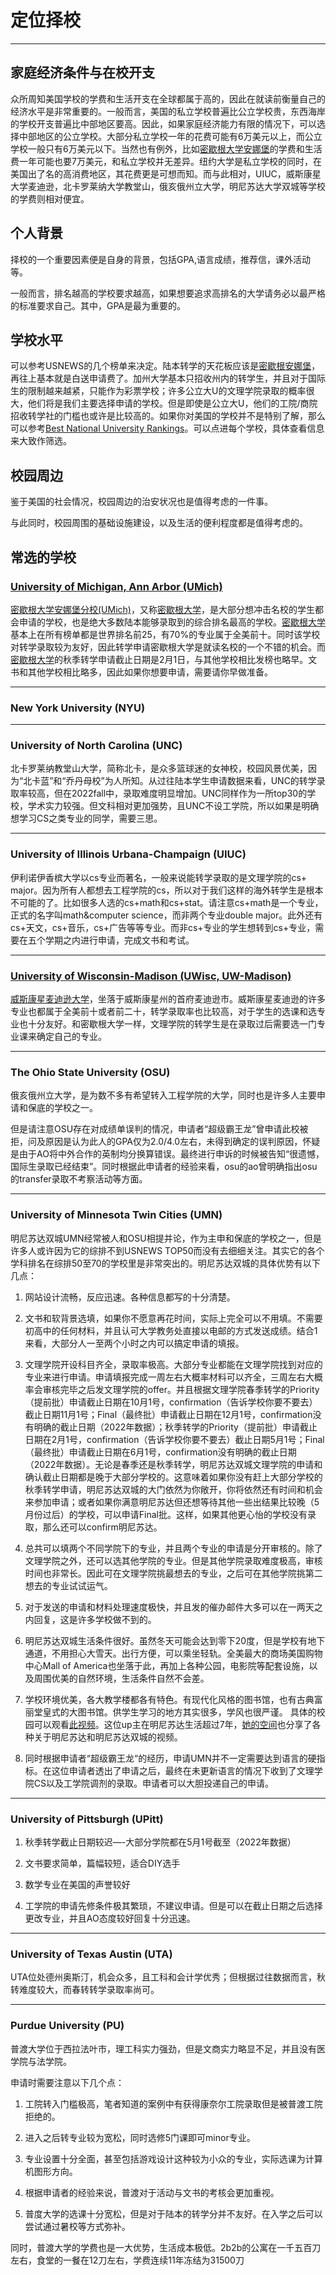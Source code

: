 # 定位择校

***

## 家庭经济条件与在校开支

众所周知美国学校的学费和生活开支在全球都属于高的，因此在就读前衡量自己的经济水平是非常重要的。一般而言，美国的私立学校普遍比公立学校贵，东西海岸的学校开支普遍比中部地区要高。因此，如果家庭经济能力有限的情况下，可以选择中部地区的公立学校。大部分私立学校一年的花费可能有6万美元以上，而公立学校一般只有6万美元以下。当然也有例外，比如[密歇根大学安娜堡](/schools/umich)的学费和生活费一年可能也要7万美元，和私立学校并无差异。纽约大学是私立学校的同时，在美国出了名的高消费地区，其花费更是可想而知。而与此相对，UIUC，威斯康星大学麦迪逊，北卡罗莱纳大学教堂山，俄亥俄州立大学，明尼苏达大学双城等学校的学费则相对便宜。

## 个人背景

择校的一个重要因素便是自身的背景，包括GPA,语言成绩，推荐信，课外活动等。

一般而言，排名越高的学校要求越高，如果想要追求高排名的大学请务必以最严格的标准要求自己。其中，GPA是最为重要的。

## 学校水平

可以参考USNEWS的几个榜单来决定。陆本转学的天花板应该是[密歇根安娜堡](/schools/umich)，再往上基本就是白送申请费了。加州大学基本只招收州内的转学生，并且对于国际生的限制越来越紧，只能作为彩票学校；许多公立大U的文理学院录取的概率很大，他们将是我们主要选择申请的学校。但是即使是公立大U，他们的工院/商院招收转学社的门槛也或许是比较高的。如果你对美国的学校并不是特别了解，那么可以参考[Best National University Rankings](https://www.usnews.com/best-colleges/rankings/national-universities?int=top_nav_National_Universities)。可以点进每个学校，具体查看信息来大致作筛选。

## 校园周边

鉴于美国的社会情况，校园周边的治安状况也是值得考虑的一件事。

与此同时，校园周围的基础设施建设，以及生活的便利程度都是值得考虑的。

## 常选的学校

### [University of Michigan, Ann Arbor (UMich)](/schools/umich)

[密歇根大学安娜堡分校(UMich)](/schools/umich)，又称[密歇根大学](/schools/umich)，是大部分想冲击名校的学生都会申请的学校，也是绝大多数陆本能够录取到的综合排名最高的学校。[密歇根大学](/schools/umich)基本上在所有榜单都是世界排名前25，有70%的专业属于全美前十。同时该学校对转学录取较为友好，因此转学申请密歇根大学是就读名校的一个不错的机会。而[密歇根大学](/schools/umich)的秋季转学申请截止日期是2月1日，与其他学校相比发榜也略早。文书和其他学校相比略多，因此如果你想要申请，需要请你早做准备。

***

### New York University (NYU)

***

### University of North Carolina (UNC)
北卡罗莱纳教堂山大学，简称北卡，是众多篮球迷的女神校，校园风景优美，因为“北卡蓝”和“乔丹母校”为人所知。从过往陆本学生申请数据来看，UNC的转学录取率较高，但在2022fall中，录取难度明显增加。UNC同样作为一所top30的学校，学术实力较强。但文科相对更加强势，且UNC不设工学院，所以如果是明确想学习CS之类专业的同学，需要三思。

***

### University of Illinois Urbana-Champaign (UIUC)
伊利诺伊香槟大学以cs专业而著名，一般来说能转学录取的是文理学院的cs+ major。因为所有人都想去工程学院的cs，所以对于我们这样的海外转学生是根本不可能的了。比如很多人选的cs+math和cs+stat。请注意cs+math是一个专业，正式的名字叫math&computer science，而非两个专业double major。此外还有cs+天文，cs+音乐，cs+广告等等专业。而非cs+专业的学生想转到cs+专业，需要在五个学期之内进行申请，完成文书和考试。

***

### [University of Wisconsin-Madison (UWisc, UW-Madison)](/schools/wisc)
[威斯康星麦迪逊大学](/schools/wisc)，坐落于威斯康星州的首府麦迪逊市。威斯康星麦迪逊的许多专业也都属于全美前十或者前二十，转学录取率也比较高，对于学生的选课和选专业也十分友好。和密歇根大学一样，文理学院的转学生是在录取过后需要选一门专业课来确定自己的专业。

***

### The Ohio State University (OSU)
俄亥俄州立大学，是为数不多有希望转入工程学院的大学，同时也是许多人主要申请和保底的学校之一。

但是请注意OSU存在对成绩单误判的情况，申请者“超级霸王龙”曾申请此校被拒，问及原因是认为此人的GPA仅为2.0/4.0左右，未得到确定的误判原因，怀疑是由于AO将中外合作的英制均分换算错误。最终进行申诉的时候被告知“很遗憾，国际生录取已经结束”。同时根据此申请者的经验来看，osu的ao曾明确指出osu的transfer录取不考察活动等方面。

***

### University of Minnesota Twin Cities (UMN)

明尼苏达双城UMN经常被人和OSU相提并论，作为主申和保底的学校之一，但是许多人或许因为它的综排不到USNEWS TOP50而没有去细细关注。其实它的各个学科排名在综排50至70的学校里是非常突出的。明尼苏达双城的具体优势有以下几点：

1. 网站设计流畅，反应迅速。各种信息都写的十分清楚。

2. 文书和软背景选填，如果你不愿意再花时间，实际上完全可以不用填。不需要初高中的任何材料，并且认可大学教务处直接以电邮的方式发送成绩。结合1来看，大部分人一至两个小时之内可以搞定申请的填报。

3. 文理学院开设科目齐全，录取率极高。大部分专业都能在文理学院找到对应的专业来进行申请。申请填报完成一周左右大概率材料可以齐全，三周左右大概率会审核完毕之后发文理学院的offer。并且根据文理学院春季转学的Priority（提前批）申请截止日期在10月1号，confirmation（告诉学校你要不要去）截止日期11月1号；Final（最终批）申请截止日期在12月1号，confirmation没有明确的截止日期（2022年数据）；秋季转学的Priority（提前批）申请截止日期在2月1号，confirmation（告诉学校你要不要去）截止日期5月1号；Final（最终批）申请截止日期在6月1号，confirmation没有明确的截止日期（2022年数据）。无论是春季还是秋季转学，明尼苏达双城文理学院的申请和确认截止日期都是晚于大部分学校的。这意味着如果你没有赶上大部分学校的秋季转学申请，明尼苏达双城的大门依然为你敞开，你将依然还有时间和机会来参加申请；或者如果你满意明尼苏达但还想等待其他一些出结果比较晚（5月份过后）的学校，可以申请Final批。这样，如果其他更心怡的学校没有录取，那么还可以confirm明尼苏达。

4. 总共可以填两个不同学院下的专业，并且两个专业的申请是分开审核的。除了文理学院之外，还可以选其他学院的专业。但是其他学院录取难度极高，审核时间也非常长。因此可在文理学院挑最想去的专业，之后可在其他学院挑第二想去的专业试试运气。

5. 对于发送的申请和材料处理速度极快，并且发的催办邮件大多可以在一两天之内回复，这是许多学校做不到的。

6. 明尼苏达双城生活条件很好。虽然冬天可能会达到零下20度，但是学校有地下通道，不用担心大雪天。出行方便，可以乘坐轻轨。全美最大的商场美国购物中心Mall of America也坐落于此，再加上各种公园，电影院等配套设施，以及周围优美的自然环境，生活条件自然不会差。

7. 学校环境优美，各大教学楼都各有特色。有现代化风格的图书馆，也有古典富丽堂皇式的大图书馆。供学生学习的地方其实很多，学风也很严谨。
具体的校园可以观看[此视频](https://www.bilibili.com/video/BV1J4411m7zy?spm_id_from=333.999.0.0)。这位up主在明尼苏达生活超过7年，[她的空间](https://space.bilibili.com/337678006)也分享了各种关于明尼苏达和明尼苏达双城的视频。

8. 同时根据申请者“超级霸王龙“的经历，申请UMN并不一定需要达到语言的硬指标。在这位申请者透出了申请之后，最终在未更新语言的情况下收到了文理学院CS以及工学院调剂的录取。申请者可以大胆投递自己的申请。

***

### University of Pittsburgh (UPitt)

1. 秋季转学截止日期较迟—-大部分学院都在5月1号截至（2022年数据）

2. 文书要求简单，篇幅较短，适合DIY选手

3. 数学专业在美国的声誉较好

4. 工学院的申请先修条件极其繁琐，不建议申请。但是可以在截止日期之后选择更改专业，并且AO态度较好回复十分迅速。

***

### University of Texas Austin (UTA)

UTA位处德州奥斯汀，机会众多，且工科和会计学优秀；但根据过往数据而言，秋转难度较大，而春转转学录取率尚可。

***

### Purdue University (PU)

普渡大学位于西拉法叶市，理工科实力强劲，但是文商实力略显不足，并且没有医学院与法学院。

申请时需要注意以下几个点：

1. 工院转入门槛极高，笔者知道的案例中有获得康奈尔工院录取但是被普渡工院拒绝的。

2. 进入之后转专业较为宽松，同时选修5门课即可minor专业。

3. 专业设置十分全面，甚至包括游戏设计这种较为小众的专业，实际选课为计算机图形方向。

4. 根据申请者的经验来说，普渡对于活动与文书的考核会更加重视。

5. 普度大学的选课十分宽松，但是对于陆本的转学分并不友好。在入学之后可以尝试通过暑校等方式弥补。

同时，普渡大学的学费也是一大优势，生活成本极低。2b2b的公寓在一千五百刀左右，食堂的一餐在12刀左右，学费连续11年冻结为31500刀

